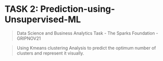 # TASK 2: Prediction-using-Unsupervised-ML
> Data Science and Business Analytics Task - The Sparks Foundation - GRIPNOV21

> Using Kmeans clustering Analysis to predict the optimum number of clusters and represent it visually.
